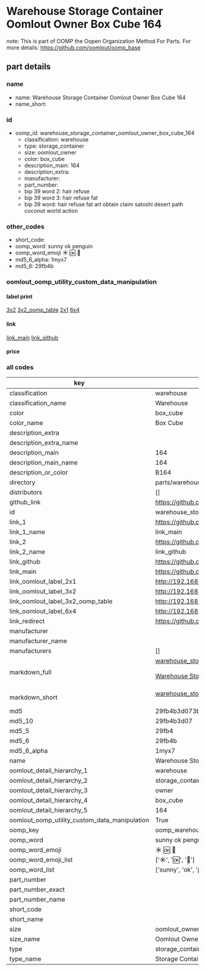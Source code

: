 # Warehouse Storage Container Oomlout Owner Box Cube 164  

note: This is part of OOMP the Oopen Organization Method For Parts. For more details: https://github.com/oomlout/oomp_base

##  part details
  







### name
* name: Warehouse Storage Container Oomlout Owner Box Cube 164
* name_short: 
### id
* oomp_id: warehouse_storage_container_oomlout_owner_box_cube_164
  * classification: warehouse
  * type: storage_container
  * size: oomlout_owner
  * color: box_cube
  * description_main: 164
  * description_extra: 
  * manufacturer: 
  * part_number: 
  * bip 39 word 2: hair refuse
  * bip 39 word 3: hair refuse fat
  * bip 39 word: hair refuse fat art obtain claim satoshi desert path coconut world action

### other_codes
* short_code: 
* oomp_word: sunny ok penguin
* oomp_word_emoji :sunny: :ok: :penguin:
* md5_6_alpha: 1myx7
* md5_6: 29fb4b






### oomlout_oomp_utility_custom_data_manipulation
#### label print
[3x2](http://192.168.1.245:1112/?label=oomp%201myx7)
[3x2_oomp_table](http://192.168.1.108:1112/?label=oomp%201myx7)
[2x1](http://192.168.1.242:1112/?label=oomp%201myx7)
[6x4](http://192.168.1.55:1112/?label=oomp%201myx7)    

#### link

[link_main](https://github.com/oomlout/oomlout_oomp_version_1_messy/tree/main/parts/warehouse_storage_container_oomlout_owner_box_cube_164) [link_github](https://github.com/oomlout/oomlout_oomp_version_1_messy/tree/main/parts/warehouse_storage_container_oomlout_owner_box_cube_164)                             

#### price







### all codes 
| key | value |  
| --- | --- |  
| classification | warehouse |  
| classification_name | Warehouse |  
| color | box_cube |  
| color_name | Box Cube |  
| description_extra |  |  
| description_extra_name |  |  
| description_main | 164 |  
| description_main_name | 164 |  
| description_or_color | B164 |  
| directory | parts/warehouse_storage_container_oomlout_owner_box_cube_164 |  
| distributors | [] |  
| github_link | https://github.com/oomlout/oomlout_oomp_part_src/tree/main/parts/warehouse_storage_container_oomlout_owner_box_cube_164 |  
| id | warehouse_storage_container_oomlout_owner_box_cube_164 |  
| link_1 | https://github.com/oomlout/oomlout_oomp_version_1_messy/tree/main/parts/warehouse_storage_container_oomlout_owner_box_cube_164 |  
| link_1_name | link_main |  
| link_2 | https://github.com/oomlout/oomlout_oomp_version_1_messy/tree/main/parts/warehouse_storage_container_oomlout_owner_box_cube_164 |  
| link_2_name | link_github |  
| link_github | https://github.com/oomlout/oomlout_oomp_version_1_messy/tree/main/parts/warehouse_storage_container_oomlout_owner_box_cube_164 |  
| link_main | https://github.com/oomlout/oomlout_oomp_version_1_messy/tree/main/parts/warehouse_storage_container_oomlout_owner_box_cube_164 |  
| link_oomlout_label_2x1 | http://192.168.1.242:1112/?label=oomp%201myx7 |  
| link_oomlout_label_3x2 | http://192.168.1.245:1112/?label=oomp%201myx7 |  
| link_oomlout_label_3x2_oomp_table | http://192.168.1.108:1112/?label=oomp%201myx7 |  
| link_oomlout_label_6x4 | http://192.168.1.55:1112/?label=oomp%201myx7 |  
| link_redirect | https://github.com/oomlout/oomlout_oomp_version_1_messy/tree/main/parts/warehouse_storage_container_oomlout_owner_box_cube_164 |  
| manufacturer |  |  
| manufacturer_name |  |  
| manufacturers | [] |  
| markdown_full | [warehouse_storage_container_oomlout_owner_box_cube_164](none)<br>[](none)<br>[Warehouse Storage Container Oomlout Owner Box Cube 164](none)<br><br> |  
| markdown_short | [warehouse_storage_container_oomlout_owner_box_cube_164](none)<br><br> |  
| md5 | 29fb4b3d073bb7eca6cc40cca6ed1b42 |  
| md5_10 | 29fb4b3d07 |  
| md5_5 | 29fb4 |  
| md5_6 | 29fb4b |  
| md5_6_alpha | 1myx7 |  
| name | Warehouse Storage Container Oomlout Owner Box Cube 164 |  
| oomlout_detail_hierarchy_1 | warehouse |  
| oomlout_detail_hierarchy_2 | storage_container |  
| oomlout_detail_hierarchy_3 | owner |  
| oomlout_detail_hierarchy_4 | box_cube |  
| oomlout_detail_hierarchy_5 | 164 |  
| oomlout_oomp_utility_custom_data_manipulation | True |  
| oomp_key | oomp_warehouse_storage_container_oomlout_owner_box_cube_164 |  
| oomp_word | sunny ok penguin |  
| oomp_word_emoji | :sunny: :ok: :penguin: |  
| oomp_word_emoji_list | [':sunny:', ':ok:', ':penguin:'] |  
| oomp_word_list | ['sunny', 'ok', 'penguin'] |  
| part_number |  |  
| part_number_exact |  |  
| part_number_name |  |  
| short_code |  |  
| short_name |  |  
| size | oomlout_owner |  
| size_name | Oomlout Owner |  
| type | storage_container |  
| type_name | Storage Container |  
